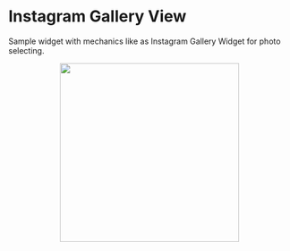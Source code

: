 # Instagram Gallery View

Sample widget with mechanics like as Instagram Gallery Widget for photo selecting.  

<div align="center">
    <img src="assets/preview.gif" width="320px"</img> 
</div>
